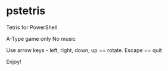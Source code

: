 # pstetris
Tetris for PowerShell

A-Type game only
No music

Use arrow keys - left, right, down, up == rotate.
Escape == quit

Enjoy!
